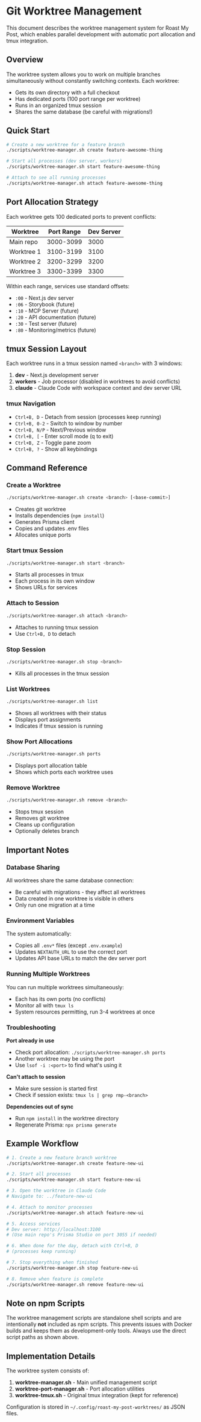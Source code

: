 # Git Worktree Management

This document describes the worktree management system for Roast My Post, which enables parallel development with automatic port allocation and tmux integration.

## Overview

The worktree system allows you to work on multiple branches simultaneously without constantly switching contexts. Each worktree:
- Gets its own directory with a full checkout
- Has dedicated ports (100 port range per worktree)
- Runs in an organized tmux session
- Shares the same database (be careful with migrations!)

## Quick Start

```bash
# Create a new worktree for a feature branch
./scripts/worktree-manager.sh create feature-awesome-thing

# Start all processes (dev server, workers)
./scripts/worktree-manager.sh start feature-awesome-thing

# Attach to see all running processes
./scripts/worktree-manager.sh attach feature-awesome-thing
```

## Port Allocation Strategy

Each worktree gets 100 dedicated ports to prevent conflicts:

| Worktree | Port Range | Dev Server |
|----------|------------|------------|
| Main repo | 3000-3099 | 3000 |
| Worktree 1 | 3100-3199 | 3100 |
| Worktree 2 | 3200-3299 | 3200 |
| Worktree 3 | 3300-3399 | 3300 |

Within each range, services use standard offsets:
- `:00` - Next.js dev server
- `:06` - Storybook (future)
- `:10` - MCP Server (future)
- `:20` - API documentation (future)
- `:30` - Test server (future)
- `:80` - Monitoring/metrics (future)

## tmux Session Layout

Each worktree runs in a tmux session named `<branch>` with 3 windows:

1. **dev** - Next.js development server
2. **workers** - Job processor (disabled in worktrees to avoid conflicts)
3. **claude** - Claude Code with workspace context and dev server URL

### tmux Navigation

- `Ctrl+B, D` - Detach from session (processes keep running)
- `Ctrl+B, 0-2` - Switch to window by number
- `Ctrl+B, N/P` - Next/Previous window
- `Ctrl+B, [` - Enter scroll mode (q to exit)
- `Ctrl+B, Z` - Toggle pane zoom
- `Ctrl+B, ?` - Show all keybindings

## Command Reference

### Create a Worktree
```bash
./scripts/worktree-manager.sh create <branch> [<base-commit>]
```
- Creates git worktree
- Installs dependencies (`npm install`)
- Generates Prisma client
- Copies and updates .env files
- Allocates unique ports

### Start tmux Session
```bash
./scripts/worktree-manager.sh start <branch>
```
- Starts all processes in tmux
- Each process in its own window
- Shows URLs for services

### Attach to Session
```bash
./scripts/worktree-manager.sh attach <branch>
```
- Attaches to running tmux session
- Use `Ctrl+B, D` to detach

### Stop Session
```bash
./scripts/worktree-manager.sh stop <branch>
```
- Kills all processes in the tmux session

### List Worktrees
```bash
./scripts/worktree-manager.sh list
```
- Shows all worktrees with their status
- Displays port assignments
- Indicates if tmux session is running

### Show Port Allocations
```bash
./scripts/worktree-manager.sh ports
```
- Displays port allocation table
- Shows which ports each worktree uses

### Remove Worktree
```bash
./scripts/worktree-manager.sh remove <branch>
```
- Stops tmux session
- Removes git worktree
- Cleans up configuration
- Optionally deletes branch

## Important Notes

### Database Sharing
All worktrees share the same database connection:
- Be careful with migrations - they affect all worktrees
- Data created in one worktree is visible in others
- Only run one migration at a time

### Environment Variables
The system automatically:
- Copies all `.env*` files (except `.env.example`)
- Updates `NEXTAUTH_URL` to use the correct port
- Updates API base URLs to match the dev server port

### Running Multiple Worktrees
You can run multiple worktrees simultaneously:
- Each has its own ports (no conflicts)
- Monitor all with `tmux ls`
- System resources permitting, run 3-4 worktrees at once

### Troubleshooting

**Port already in use**
- Check port allocation: `./scripts/worktree-manager.sh ports`
- Another worktree may be using the port
- Use `lsof -i :<port>` to find what's using it

**Can't attach to session**
- Make sure session is started first
- Check if session exists: `tmux ls | grep rmp-<branch>`

**Dependencies out of sync**
- Run `npm install` in the worktree directory
- Regenerate Prisma: `npx prisma generate`

## Example Workflow

```bash
# 1. Create a new feature branch worktree
./scripts/worktree-manager.sh create feature-new-ui

# 2. Start all processes
./scripts/worktree-manager.sh start feature-new-ui

# 3. Open the worktree in Claude Code
# Navigate to: ../feature-new-ui

# 4. Attach to monitor processes
./scripts/worktree-manager.sh attach feature-new-ui

# 5. Access services
# Dev server: http://localhost:3100
# (Use main repo's Prisma Studio on port 3055 if needed)

# 6. When done for the day, detach with Ctrl+B, D
# (processes keep running)

# 7. Stop everything when finished
./scripts/worktree-manager.sh stop feature-new-ui

# 8. Remove when feature is complete
./scripts/worktree-manager.sh remove feature-new-ui
```

## Note on npm Scripts

The worktree management scripts are standalone shell scripts and are intentionally **not** included as npm scripts. This prevents issues with Docker builds and keeps them as development-only tools. Always use the direct script paths as shown above.

## Implementation Details

The worktree system consists of:
1. **worktree-manager.sh** - Main unified management script
2. **worktree-port-manager.sh** - Port allocation utilities
3. **worktree-tmux.sh** - Original tmux integration (kept for reference)

Configuration is stored in `~/.config/roast-my-post-worktrees/` as JSON files.